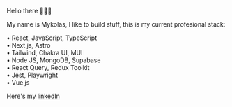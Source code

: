  Hello there 👋👋👋 

 My name is Mykolas, I like to build stuff, this is my current profesional stack:

  •	React, JavaScript, TypeScript  
  • Next.js, Astro  
  •	Tailwind, Chakra UI, MUI  
  •	Node JS, MongoDB, Supabase  
  •	React Query, Redux Toolkit  
  • Jest, Playwright  
  •	Vue js  
  
  
  
 Here's my [linkedIn](https://www.linkedin.com/in/Midunas)  
